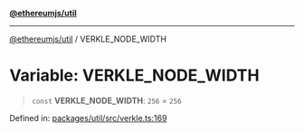 [**@ethereumjs/util**](../README.md)

***

[@ethereumjs/util](../README.md) / VERKLE\_NODE\_WIDTH

# Variable: VERKLE\_NODE\_WIDTH

> `const` **VERKLE\_NODE\_WIDTH**: `256` = `256`

Defined in: [packages/util/src/verkle.ts:169](https://github.com/Dargon789/ethereumjs-monorepo/blob/master/packages/util/src/verkle.ts#L169)
